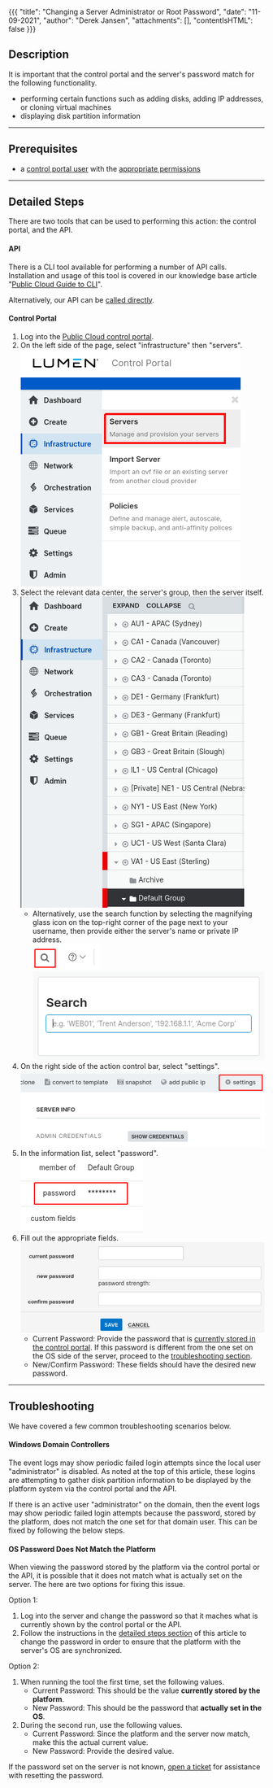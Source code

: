 {{{
  "title": "Changing a Server Administrator or Root Password",
  "date": "11-09-2021",
  "author": "Derek Jansen",
  "attachments": [],
  "contentIsHTML": false
}}}

## Description

It is important that the control portal and the server's password match for the following functionality.

- performing certain functions such as adding disks, adding IP addresses, or cloning virtual machines
- displaying disk partition information

---
## Prerequisites

- a [control portal user]() with the [appropriate permissions]()

---
## Detailed Steps

There are two tools that can be used to performing this action: the control portal, and the API.

#### API

There is a CLI tool available for performing a number of API calls. Installation and usage of this tool is covered in our knowledge base article "[Public Cloud Guide to CLI](../Servers/lumen-cloud-guide-to-cli.md)".

Alternatively, our API can be [called directly](//www.ctl.io/api-docs/v2/#servers-set-server-credentials).

#### Control Portal

1. Log into the [Public Cloud control portal](//control.ctl.io).
2. On the left side of the page, select "infrastructure" then "servers".  
![Navigating to the Servers Page](../images/servers-dashboard-select.png)
3. Select the relevant data center, the server's group, then the server itself.  
![Selecting the Server](../images/server-group-select.png)
    - Alternatively, use the search function by selecting the magnifying glass icon on the top-right corner of the page next to your username, then provide either the server's name or private IP address.  
    ![Search Magnifying Glass](../images/search-magnifying-glass.png)  
    ![Search Field](../images/search-field.png)
4. On the right side of the action control bar, select "settings".  
![Opening Server Settings](../images/opening-server-settings.png)
5. In the information list, select "password".  
![Opening Password Change Fields](../images/opening-password-change-fields.png)
6. Fill out the appropriate fields.  
![Password Change Fields](../images/password-change-fields.png)
    - Current Password: Provide the password that is [currently stored in the control portal](). If this password is different from the one set on the OS side of the server, proceed to the [troubleshooting section](#troubleshooting).
    - New/Confirm Password: These fields should have the desired new password.

---
## Troubleshooting

We have covered a few common troubleshooting scenarios below.

#### Windows Domain Controllers

The event logs may show periodic failed login attempts since the local user "administrator" is disabled. As noted at the top of this article, these logins are attempting to gather disk partition information to be displayed by the platform system via the control portal and the API.

If there is an active user "administrator" on the domain, then the event logs may show periodic failed login attempts because the password, stored by the platform, does not match the one set for that domain user. This can be fixed by following the below steps.

#### OS Password Does Not Match the Platform

When viewing the password stored by the platform via the control portal or the API, it is possible that it does not match what is actually set on the server. The here are two options for fixing this issue.

Option 1:

1. Log into the server and change the password so that it maches what is currently shown by the control portal or the API.
2. Follow the instructions in the [detailed steps section](#detailed-steps) of this article to change the password in order to ensure that the platform with the server's OS are synchronized.

Option 2:

1. When running the tool the first time, set the following values.
    - Current Password: This should be the value **currently stored by the platform**.  
    - New Password: This should be the password that **actually set in the OS**.
2. During the second run, use the following values.
    - Current Password: Since the platform and the server now match, make this the actual current value.  
    - New Password: Provide the desired value.

If the password set on the server is not known, [open a ticket](../Support/how-do-i-report-a-support-issue.md) for assistance with resetting the password.
